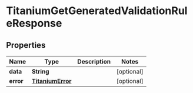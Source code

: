 

# TitaniumGetGeneratedValidationRuleResponse


## Properties

| Name | Type | Description | Notes |
|------------ | ------------- | ------------- | -------------|
|**data** | **String** |  |  [optional] |
|**error** | [**TitaniumError**](TitaniumError.md) |  |  [optional] |



